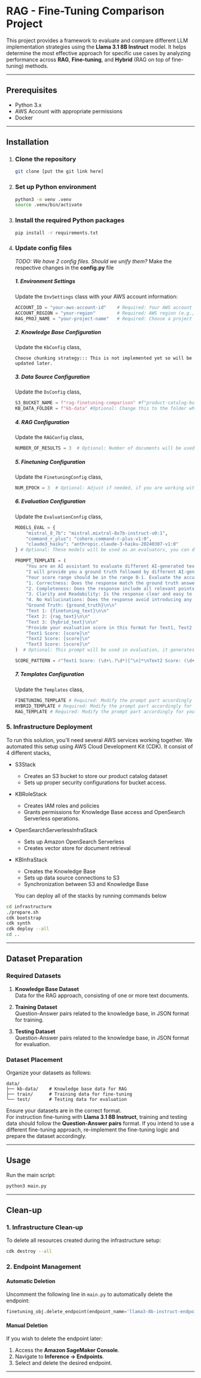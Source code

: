 
# RAG - Fine-Tuning Comparison Project

This project provides a framework to evaluate and compare different LLM implementation strategies using the **Llama 3.1 8B Instruct** model. It helps determine the most effective approach for specific use cases by analyzing performance across **RAG**, **Fine-tuning**, and **Hybrid** (RAG on top of fine-tuning) methods.

---

## Prerequisites
- Python 3.x
- AWS Account with appropriate permissions
- Docker

---

## Installation

1. ### **Clone the repository**  
   ```bash
   git clone [put the git link here]
   ```

2. ### **Set up Python environment**  
   ```bash
   python3 -m venv .venv
   source .venv/bin/activate
   ```

3. ### **Install the required Python packages**  
   ```bash
   pip install -r requirements.txt
   ```

4. ### **Update config files**  
   *TODO: We have 2 config files. Should we unify them?*
    Make the respective changes in the **config.py** file 
   ##### 1. Environment Settings
   Update the `EnvSettings` class with your AWS account information:
   ```python
   ACCOUNT_ID = "your-aws-account-id"    # Required: Your AWS account ID
   ACCOUNT_REGION = "your-region"        # Required: AWS region (e.g., "us-east-1"), Finetuning functioning should be available in the region you choose
   RAG_PROJ_NAME = "your-project-name"   # Required: Choose a project name
   ```
   ##### 2. Knowledge Base Configuration
   Update the `KbConfig` class, 
   ```
   Choose chunking strategy::: This is not implemented yet so will be updated later.
   ```
   ##### 3. Data Source Configuration
   Update the `DsConfig` class, 
   ```python
   S3_BUCKET_NAME = f"rag-finetuning-comparison" #f"product-catalog-bucket-nvirginia" # Optional: Change this to the S3 bucket where your data is stored
   KB_DATA_FOLDER = f"kb-data" #Optional: Change this to the folder where your kb data is stored (under the S3 Bucket you have choosed previously)
    ```

    ##### 4. RAG Configuration
    Update the `RAGConfig` class, 
    ```python
    NUMBER_OF_RESULTS = 3  # Optional: Number of documents will be used as context in RAG

    ```

    ##### 5. Finetuning Configuration
    Update the `FinetuningConfig` class, 
    ```python
    NUM_EPOCH = 3  # Optional: Adjust if needed, if you are working with a small dataset, higher values might cause overfitting.
    ```

    ##### 6. Evaluation Configuration
    Update the `EvaluationConfig` class, 
    ```python
    MODELS_EVAL = {
        "mistral_8_7b": "mistral.mixtral-8x7b-instruct-v0:1",
        "command_r_plus": "cohere.command-r-plus-v1:0",
        "claude3_haiku": "anthropic.claude-3-haiku-20240307-v1:0"
    } # Optional: These models will be used as an evaluators, you can delete or add models from Bedrock. 
    
    PROMPT_TEMPLATE = (
        "You are an AI assistant to evaluate different AI-generated texts under consideration of the ground truth. "
        "I will provide you a ground truth followed by different AI-generated answers for questions on a product catalog. "
        "Your score range should be in the range 0-1. Evaluate the accuracy and quality of the LLM responses using the following criteria:\n\n"
        "1. Correctness: Does the response match the ground truth answer? Are the facts and details aligned with what's provided in the ground truth?\n"
        "2. Completeness: Does the response include all relevant points found in the ground truth answer? Are there any omissions or missing details?\n"
        "3. Clarity and Readability: Is the response clear and easy to understand? Does it convey information in a way that would be understandable to the user?\n"
        "4. No Hallucinations: Does the response avoid introducing any information that is not present in the ground truth? Ensure that no additional or fabricated details are present.\n\n"
        "Ground Truth: {ground_truth}\n\n"
        "Text 1: {finetuning_text}\n\n"
        "Text 2: {rag_text}\n\n"
        "Text 3: {hybrid_text}\n\n"
        "Provide your evaluation score in this format for Text1, Text2 and Text3. Make sure that you only provide the scores without explanation:\n"
        "Text1 Score: [score]\n"
        "Text2 Score: [score]\n"
        "Text3 Score: [score]\n"
    )  # Optional: This prompt will be used in evaluation, it generates scores for each of three approaches. 
   
    SCORE_PATTERN = r"Text1 Score: (\d+\.?\d*)[^\n]*\nText2 Score: (\d+\.?\d*)[^\n]*\nText3 Score: (\d+\.?\d*)[^\n]*" # Optional: It is used to capture generated 3 different scores, if you use other evaluator models, it might need some adjustments. 
    ```

    ##### 7. Templates Configuration
    Update the `Templates` class, 
    ```python
    FINETUNING_TEMPLATE # Required: Modify the prompt part accordingly for your usecase.
    HYBRID_TEMPLATE # Required: Modify the prompt part accordingly for your usecase.
    RAG_TEMPLATE # Required: Modify the prompt part accordingly for your usecase.
    ```


### 5. **Infrastructure Deployment**  
To run this solution, you'll need several AWS services working together. We automated this setup using AWS Cloud Development Kit (CDK). It consist of 4 different stacks, 
- S3Stack
    * Creates an S3 bucket to store our product catalog dataset
    * Sets up proper security configurations for bucket access.
- KBRoleStack
    * Creates IAM roles and policies
    * Grants permissions for Knowledge Base access and OpenSearch Serverless operations.
- OpenSearchServerlessInfraStack
    * Sets up Amazon OpenSearch Serverless 
    * Creates vector store for document retrieval
- KBInfraStack
    * Creates the Knowledge Base 
    * Sets up data source connections to S3
    * Synchronization between S3 and Knowledge Base 

    You can deploy all of the stacks by running commands below    

```bash
cd infrastructure 
./prepare.sh
cdk bootstrap
cdk synth
cdk deploy --all
cd ..
```

---

## Dataset Preparation

### Required Datasets
1. **Knowledge Base Dataset**  
   Data for the RAG approach, consisting of one or more text documents.
   
2. **Training Dataset**  
   Question-Answer pairs related to the knowledge base, in JSON format for training.
   
3. **Testing Dataset**  
   Question-Answer pairs related to the knowledge base, in JSON format for evaluation.

### Dataset Placement
Organize your datasets as follows:

```
data/
├── kb-data/    # Knowledge base data for RAG
├── train/      # Training data for fine-tuning
└── test/       # Testing data for evaluation
```

Ensure your datasets are in the correct format.  
For instruction fine-tuning with **Llama 3.1 8B Instruct**, training and testing data should follow the **Question-Answer pairs** format. If you intend to use a different fine-tuning approach, re-implement the fine-tuning logic and prepare the dataset accordingly.

---

## Usage

Run the main script:

```bash
python3 main.py
```

---

## Clean-up

### 1. Infrastructure Clean-up
To delete all resources created during the infrastructure setup:

```bash
cdk destroy --all
```

### 2. Endpoint Management

#### Automatic Deletion
Uncomment the following line in `main.py` to automatically delete the endpoint:

```python
finetuning_obj.delete_endpoint(endpoint_name='llama3-8b-instruct-endpoint')
```

#### Manual Deletion
If you wish to delete the endpoint later:
1. Access the **Amazon SageMaker Console**.
2. Navigate to **Inference → Endpoints**.
3. Select and delete the desired endpoint.

--- 

